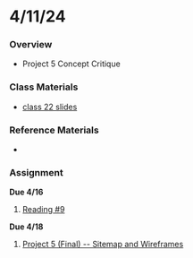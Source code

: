 # 4/11/24
### Overview  
* Project 5 Concept Critique

### Class Materials
* [class 22 slides](https://docs.google.com/presentation/d/1ulvC_ywGRmujhvlnPRCfPaZW8bDOEOdP370o5R5dC1A/edit?usp=sharing)

### Reference Materials
* 

### Assignment

**Due 4/16**
1. [Reading #9](https://github.com/samheckle/networked-media-sp-24/blob/main/assignments/readings.md#reading-response-9)

**Due 4/18**
1. [Project 5 (Final) -- Sitemap and Wireframes](https://github.com/samheckle/networked-media-sp-24/blob/main/assignments/projects.md#due-418)
